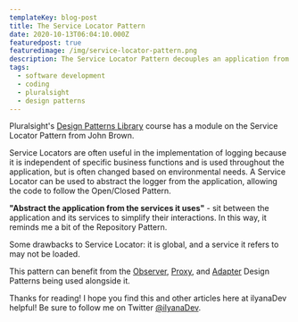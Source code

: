 ```yaml
---
templateKey: blog-post
title: The Service Locator Pattern
date: 2020-10-13T06:04:10.000Z
featuredpost: true
featuredimage: /img/service-locator-pattern.png
description: The Service Locator Pattern decouples an application from its services.
tags:
  - software development
  - coding
  - pluralsight
  - design patterns
---
```


Pluralsight's [Design Patterns Library](https://app.pluralsight.com/library/courses/patterns-library/table-of-contents) course has a module on the Service Locator Pattern from John Brown.

Service Locators are often useful in the implementation of logging because it is independent of specific business functions and is used throughout the application, but is often changed based on environmental needs. A Service Locator can be used to abstract the logger from the application, allowing the code to follow the Open/Closed Pattern.

**"Abstract the application from the services it uses"** - sit between the application and its services to simplify their interactions. In this way, it reminds me a bit of the Repository Pattern.

Some drawbacks to Service Locator: it is global, and a service it refers to may not be loaded.

This pattern can benefit from the [Observer](https://ilyana.dev/blog/2020-08-07-observer-pattern/), [Proxy](https://ilyana.dev/blog/2020-08-26-proxy-pattern/), and [Adapter](https://ilyana.dev/blog/2020-08-21-adapter-pattern/) Design Patterns being used alongside it.

Thanks for reading! I hope you find this and other articles here at ilyanaDev helpful! Be sure to follow me on Twitter [@ilyanaDev](https://twitter.com/ilyanaDev).
